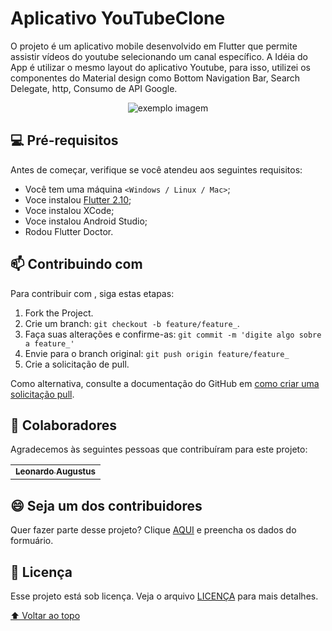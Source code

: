 # Aplicativo YouTubeClone

O projeto é um aplicativo mobile desenvolvido em Flutter que permite assistir vídeos do youtube selecionando um canal específico. A Idéia do App é utilizar o mesmo layout do aplicativo Youtube, para isso, utilizei os componentes do Material design como Bottom Navigation Bar, Search Delegate, http, Consumo de API Google.

<div align="center">
<img src="https://user-images.githubusercontent.com/62160298/159191208-ee12b1d7-5a09-4712-bc72-e7b0e4c55a22.png" alt="exemplo imagem">
</div>

## 💻 Pré-requisitos

Antes de começar, verifique se você atendeu aos seguintes requisitos:
<!---Estes são apenas requisitos de exemplo. Adicionar, duplicar ou remover conforme necessário--->

* Você tem uma máquina `<Windows / Linux / Mac>`;
* Voce instalou [Flutter 2.10](https://docs.flutter.dev/get-started/install);
* Voce instalou XCode;
* Voce instalou Android Studio;
* Rodou Flutter Doctor.


## 📫 Contribuindo com <YouTubeClone>

Para contribuir com <YouTubeClone>, siga estas etapas:

1. Fork the Project.
2. Crie um branch: `git checkout -b feature/feature_`.
3. Faça suas alterações e confirme-as: `git commit -m 'digite algo sobre a feature_'`
4. Envie para o branch original: `git push origin feature/feature_`
5. Crie a solicitação de pull.

Como alternativa, consulte a documentação do GitHub em [como criar uma solicitação pull](https://help.github.com/en/github/collaborating-with-issues-and-pull-requests/creating-a-pull-request).

## 🤝 Colaboradores

Agradecemos às seguintes pessoas que contribuíram para este projeto:

<table>
  <tr>
    <td align="center">
      <a href="https://github.com/leonardoaugustus">
        <sub>
          <b>Leonardo Augustus</b>
        </sub>
      </a>
    </td>
  </tr>
</table>


## 😄 Seja um dos contribuidores<br>

Quer fazer parte desse projeto? Clique [AQUI](https://www.unitbox.com.br#faleconosco) e preencha os dados do formuário.

## 📝 Licença

Esse projeto está sob licença. Veja o arquivo [LICENÇA](https://www.unitbox.com.br/) para mais detalhes.

[⬆ Voltar ao topo](#YouTubeClone)<br>